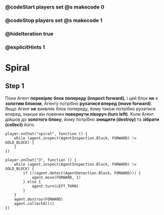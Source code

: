 ### @codeStart players set @s makecode 0
### @codeStop players set @s makecode 1

### @hideIteration true 
### @explicitHints 1


# Spiral

## Step 1
Поки Агент **перевіряє блок попереду (inspect forward)**, і цей блок **не** є **золотим блоком**, Агенту потрібно **рухатися вперед (move forward)**. Якщо Агент **не** виявляє блок попереду, йому також потрібно рухатися вперед, інакше він повинен **повернути ліворуч (turn left)**. Коли Агент дійшов до **золотого блоку**, йому потрібно **знищити (destroy)** та **зібрати (collect)** його.

```template
player.onChat("spiral", function () {
    while (agent.inspect(AgentInspection.Block, FORWARD) != GOLD_BLOCK) {
    }
})
```

```ghost
player.onChat("3", function () {
    while (agent.inspect(AgentInspection.Block, FORWARD) != GOLD_BLOCK) {
        if (!(agent.detect(AgentDetection.Block, FORWARD))) {
            agent.move(FORWARD, 1)
        } else {
            agent.turn(LEFT_TURN)
        }
    }
    agent.destroy(FORWARD)
    agent.collectAll()
})
```
